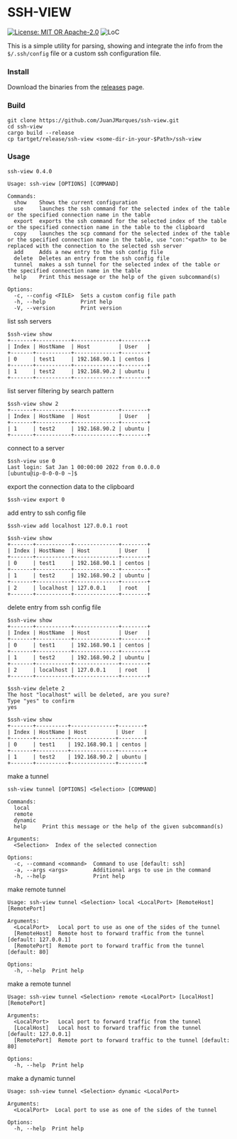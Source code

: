 # SSH-VIEW

[![License: MIT OR Apache-2.0](https://img.shields.io/crates/l/clippy.svg)]()
![LoC][lo]

[lo]: https://tokei.rs/b1/github/JuanJMarques/ssh-view?category=code

This is a simple utility for parsing, showing and integrate the info from the `$/.ssh/config` file or a custom ssh configuration file.
 

### Install
Download the binaries from the [releases](https://github.com/JuanJMarques/ssh-view/releases/latest) page.

### Build

```
git clone https://github.com/JuanJMarques/ssh-view.git
cd ssh-view
cargo build --release
cp tartget/release/ssh-view <some-dir-in-your-$Path>/ssh-view
```
### Usage

```
ssh-view 0.4.0

Usage: ssh-view [OPTIONS] [COMMAND]

Commands:
  show    Shows the current configuration
  use     launches the ssh command for the selected index of the table or the specified connection name in the table
  export  exports the ssh command for the selected index of the table or the specified connection name in the table to the clipboard
  copy    launches the scp command for the selected index of the table or the specified connection mane in the table, use "con:"<path> to be replaced with the connection to the selected ssh server
  add     Adds a new entry to the ssh config file
  delete  Deletes an entry from the ssh config file
  tunnel  makes a ssh tunnel for the selected index of the table or the specified connection name in the table
  help    Print this message or the help of the given subcommand(s)

Options:
  -c, --config <FILE>  Sets a custom config file path
  -h, --help           Print help
  -V, --version        Print version
```

list ssh servers
```
$ssh-view show
+-------+-----------+--------------+--------+
| Index | HostName  | Host         | User   |
+-------+-----------+--------------+--------+
| 0     | test1     | 192.168.90.1 | centos |
+-------+-----------+--------------+--------+
| 1     | test2     | 192.168.90.2 | ubuntu |
+-------+-----------+--------------+--------+
```

list server filtering by search pattern
```
$ssh-view show 2
+-------+-----------+--------------+--------+
| Index | HostName  | Host         | User   |
+-------+-----------+--------------+--------+
| 1     | test2     | 192.168.90.2 | ubuntu |
+-------+-----------+--------------+--------+
```

connect to a server
```
$ssh-view use 0
Last login: Sat Jan 1 00:00:00 2022 from 0.0.0.0
[ubuntu@ip-0-0-0-0 ~]$ 
```

export the connection data to the clipboard
```
$ssh-view export 0
```

add entry to ssh config file
```
$ssh-view add localhost 127.0.0.1 root

$ssh-view show
+-------+-----------+--------------+--------+
| Index | HostName  | Host         | User   |
+-------+-----------+--------------+--------+
| 0     | test1     | 192.168.90.1 | centos |
+-------+-----------+--------------+--------+
| 1     | test2     | 192.168.90.2 | ubuntu |
+-------+-----------+--------------+--------+
| 2     | localhost | 127.0.0.1    | root   |
+-------+-----------+--------------+--------+
```

delete entry from ssh config file
```
$ssh-view show
+-------+-----------+--------------+--------+
| Index | HostName  | Host         | User   |
+-------+-----------+--------------+--------+
| 0     | test1     | 192.168.90.1 | centos |
+-------+-----------+--------------+--------+
| 1     | test2     | 192.168.90.2 | ubuntu |
+-------+-----------+--------------+--------+
| 2     | localhost | 127.0.0.1    | root   |
+-------+-----------+--------------+--------+

$ssh-view delete 2
The host "localhost" will be deleted, are you sure?
Type "yes" to confirm
yes

$ssh-view show
+-------+----------+--------------+--------+
| Index | HostName | Host         | User   |
+-------+----------+--------------+--------+
| 0     | test1    | 192.168.90.1 | centos |
+-------+----------+--------------+--------+
| 1     | test2    | 192.168.90.2 | ubuntu |
+-------+----------+--------------+--------+
```

make a tunnel
```
ssh-view tunnel [OPTIONS] <Selection> [COMMAND]

Commands:
  local    
  remote   
  dynamic  
  help     Print this message or the help of the given subcommand(s)

Arguments:
  <Selection>  Index of the selected connection

Options:
  -c, --command <command>  Command to use [default: ssh]
  -a, --args <args>        Additional args to use in the command
  -h, --help               Print help
```

make remote tunnel
```
Usage: ssh-view tunnel <Selection> local <LocalPort> [RemoteHost] [RemotePort]

Arguments:
  <LocalPort>   Local port to use as one of the sides of the tunnel
  [RemoteHost]  Remote host to forward traffic from the tunnel [default: 127.0.0.1]
  [RemotePort]  Remote port to forward traffic from the tunnel [default: 80]

Options:
  -h, --help  Print help
```

make a remote tunnel
```
Usage: ssh-view tunnel <Selection> remote <LocalPort> [LocalHost] [RemotePort]

Arguments:
  <LocalPort>   Local port to forward traffic from the tunnel
  [LocalHost]   Local host to forward traffic from the tunnel [default: 127.0.0.1]
  [RemotePort]  Remote port to forward traffic to the tunnel [default: 80]

Options:
  -h, --help  Print help
```

make a dynamic tunnel
```
Usage: ssh-view tunnel <Selection> dynamic <LocalPort>

Arguments:
  <LocalPort>  Local port to use as one of the sides of the tunnel

Options:
  -h, --help  Print help
```